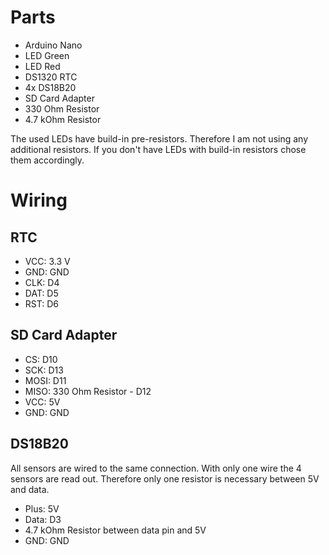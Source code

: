 # Parts
* Arduino Nano
* LED Green
* LED Red
* DS1320 RTC
* 4x DS18B20
* SD Card Adapter
* 330 Ohm Resistor
* 4.7 kOhm Resistor  
  
The used LEDs have build-in pre-resistors. Therefore I am not using any additional resistors. If you don't have LEDs with build-in resistors chose them accordingly.

# Wiring
## RTC
* VCC: 3.3 V
* GND: GND
* CLK: D4
* DAT: D5
* RST: D6

## SD Card Adapter
* CS: D10
* SCK: D13
* MOSI: D11
* MISO: 330 Ohm Resistor - D12 
* VCC: 5V
* GND: GND

## DS18B20
All sensors are wired to the same connection. With only one wire the 4 sensors are read out. Therefore only one resistor is necessary between 5V and data. 
* Plus: 5V
* Data: D3
* 4.7 kOhm Resistor between data pin and 5V
* GND: GND
